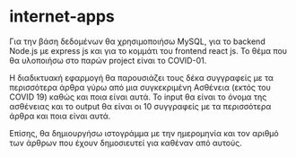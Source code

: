 # internet-apps
Για την βάση δεδομένων θα χρησιμοποιήσω MySQL, για το backend Node.js με express js και για το κομμάτι του frontend
react js.
Το θέμα που θα υλοποιήσω στο παρών project είναι το COVID-01.

Η διαδικτυακή εφαρμογή θα παρουσιάζει τους δέκα συγγραφείς με τα περισσότερα άρθρα γύρω από μια συγκεκριμένη 
Ασθένεια (εκτός του COVID 19) καθώς και ποια είναι αυτά. To input θα είναι το όνομα της ασθένειας και το output θα 
είναι οι 10 συγγραφείς με τα περισσότερα άρθρα και ποια είναι αυτά.

Επίσης, θα δημιουργήσω ιστογράμμα με την ημερομηνία και τον αριθμό των άρθρων που έχουν δημοσιευτεί για καθέναν από 
αυτούς.
